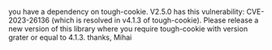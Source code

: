 you have a dependency on tough-cookie. V2.5.0 has this vulnerability: CVE-2023-26136 (which is resolved in v4.1.3 of tough-cookie).
Please release a new version of this library where you require tough-cookie with version grater or equal to 4.1.3.
thanks,
Mihai
